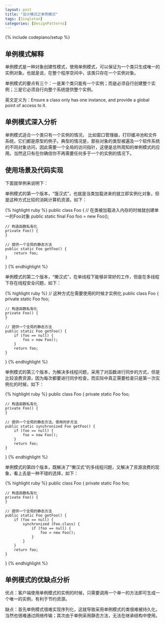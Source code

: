 ```yaml
---
layout: post
title: "设计模式之单例模式"
tags: [Singleton]
categories: [DesignPatterns]
---
```

{% include codepiano/setup %}

## 单例模式解释

单例模式是一种对象创建性模式，使用单例模式，可以保证为一个类只生成唯一的实例对象。也就是说，在整个程序空间中，该类只存在一个实例对象。

单例模式的要点有三个：一是某个类只能有一个实例；而是必须自行创建整个实例；三是它必须自行向整个系统提供整个实例。

英文定义为：Ensure a class only has one instance, and provide a global point of access to it.

## 单例模式深入分析

单例模式适合一个类只有一个实例的情况， 比如窗口管理器，打印缓冲池和文件系统，它们都是原型的例子。典型的情况是，那些对象的类型被遍及一个软件系统的不同对象访问，因此需要一个全局的访问指针，这便是总所周知的单例模式的应用。当然这只有在你确信你不再需要任何多于一个的实例的情况下。

## 使用场景及代码实现

下面就举例来说明下：

单例模式的第一个版本，“饿汉式”，也就是当类加载进来的就立即实例化对象，但是这种方式比较的消耗计算机资源。如下：


{% highlight ruby %}
public class Foo {
	// 在类被加载进入内存的时候就创建单一的Foo对象
	public static final Foo foo = new Foo();

	// 构造函数私有化
	private Foo() {
	}

	// 提供一个全局的静态方法
	public static Foo getFoo() {
		return foo;
	}
}
{% endhighlight %}

单例模式的第二个版本，“懒汉式”，在单线程下能够非常好的工作，但是在多线程下存在线程安全问题，如下：

{% highlight ruby %}
// 这种方式在需要使用的时候才实例化
public class Foo {
	private static Foo foo;

	// 构造函数私有化
	private Foo() {
	}

	// 提供一个全局的静态方法
	public static Foo getFoo() {
		if (foo == null) {
			foo = new Foo();
		}
		return foo;
	}
}
{% endhighlight %}

单例模式的第三个版本，为解决多线程问题，采用了对函数进行同步的方式，但是比较浪费资源，因为每次都要进行同步检查，而实际中真正需要检查只是第一次实例化的时候，如下：

{% highlight ruby %}
public class Foo {
	private static Foo foo;

	// 构造函数私有化
	private Foo() {
	}

	// 提供一个全局的静态方法，使用同步方法
	public static synchronized Foo getFoo() {
		if (foo == null) {
			foo = new Foo();
		}
		return foo;
	}
}
{% endhighlight %}

单例模式的第四个版本，既解决了”懒汉式“的多线程问题，又解决了资源浪费的现象，看上去是一种不错的选择，如下：

{% highlight ruby %}
public class Foo {
	private static Foo foo;

	// 构造函数私有化
	private Foo() {
	}

	// 提供一个全局的静态方法
	public static Foo getFoo() {
		if (foo == null) {
			synchronized (Foo.class) {
				if (foo == null) {
					foo = new Foo();
				}
			}
		}
		return foo;
	}

}
{% endhighlight %}

## 单例模式的优缺点分析

优点：客户端使用单例模式的实例的时候，只需要调用一个单一的方法即可生成一个唯一的实例，有利于节约资源。

缺点：首先单例模式很难实现序列化，这就导致采用单例模式的类很难被持久化，当然也很难通过网络传输；其次由于单例采用静态方法，无法在继承结构中使用。